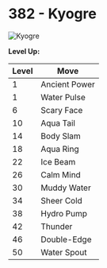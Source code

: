 # 382 - Kyogre
![][382]

**Level Up:**

Level | Move
---   | ---
  1   | Ancient Power
  1   | Water Pulse
  6   | Scary Face
 10   | Aqua Tail
 14   | Body Slam
 18   | Aqua Ring
 22   | Ice Beam
 26   | Calm Mind
 30   | Muddy Water
 34   | Sheer Cold
 38   | Hydro Pump
 42   | Thunder
 46   | Double-Edge
 50   | Water Spout



[382]: https://raw.githubusercontent.com/PokeAPI/sprites/master/sprites/pokemon/382.png "Kyogre"
